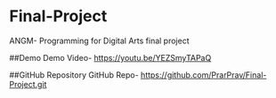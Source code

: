 # Final-Project
ANGM- Programming for Digital Arts final project

##Demo
Demo Video- https://youtu.be/YEZSmyTAPaQ

##GitHub Repository
GitHub Repo- https://github.com/PrarPrav/Final-Project.git
